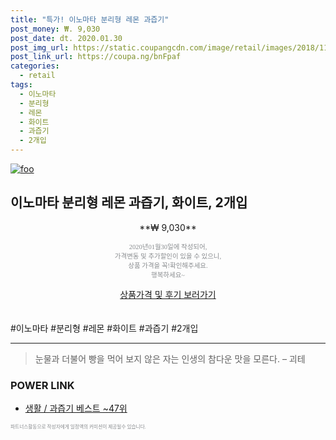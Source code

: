 ```yaml
--- 
title: "특가! 이노마타 분리형 레몬 과즙기" 
post_money: ₩. 9,030 
post_date: dt. 2020.01.30 
post_img_url: https://static.coupangcdn.com/image/retail/images/2018/11/19/14/0/e7327f53-69c4-4197-b6bb-a262727a51be.jpg 
post_link_url: https://coupa.ng/bnFpaf 
categories: 
  - retail 
tags: 
  - 이노마타 
  - 분리형 
  - 레몬 
  - 화이트 
  - 과즙기 
  - 2개입 
--- 
```

[![foo](https://static.coupangcdn.com/image/retail/images/2018/11/19/14/0/e7327f53-69c4-4197-b6bb-a262727a51be.jpg)](https://coupa.ng/bnFpaf) 

## 이노마타 분리형 레몬 과즙기, 화이트, 2개입 
<p style="text-align: center;">**₩ 9,030**</p> 
<p style="text-align: center;"><span style="color: #898c8f; font-family: Georgia,Times,serif; font-size: 0.75em;">2020년01월30일에 작성되어, <br>가격변동 및 추가할인이 있을 수 있으니,<br> 상품 가격을 꼭!확인해주세요.<br>행복하세요~</span> 
</p>	 
<div markdown="0" style="text-align: center;"><a href="https://coupa.ng/bnFpaf" class="btn btn--success">상품가격 및 후기 보러가기</a></div> 
<br><br> 
  #이노마타 #분리형 #레몬 #화이트 #과즙기 #2개입 
<hr> 

> 눈물과 더불어 빵을 먹어 보지 않은 자는 인생의 참다운 맛을 모른다. – 괴테 


### POWER LINK

* <a href="https://blog.naver.com/santokki14/221790647103" target="_blank">생활 / 과즙기 베스트 ~47위</a>

<span style="color: #898c8f; font-family: Georgia,Times,serif; font-size: 0.55em;">파트너스활동으로 작성자에게 일정액의 커미션이 제공될수 있습니다.</span> 
